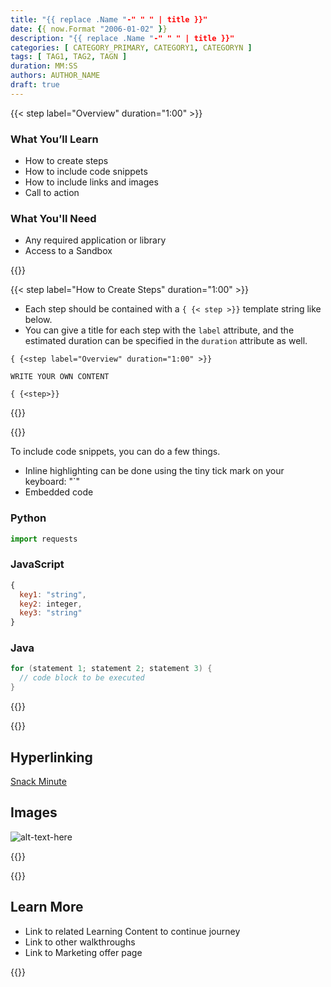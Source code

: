 ```yaml
---
title: "{{ replace .Name "-" " " | title }}"
date: {{ now.Format "2006-01-02" }}
description: "{{ replace .Name "-" " " | title }}"
categories: [ CATEGORY_PRIMARY, CATEGORY1, CATEGORYN ]
tags: [ TAG1, TAG2, TAGN ]
duration: MM:SS
authors: AUTHOR_NAME
draft: true
---
```


<!-- MANDATORY STEP: Overview Step is a required step and must be at the beginning of each codelab -->
{{< step label="Overview" duration="1:00" >}}

### What You’ll Learn
- How to create steps
- How to include code snippets
- How to include links and images
- Call to action

### What You'll Need
- Any required application or library
- Access to a Sandbox

{{</step >}}

<!-- When defining steps, Make sure there is no spaces between the brackets { {< >} } -->
{{< step label="How to Create Steps" duration="1:00" >}}

- Each step should be contained with a `{ {< step >}}` template string like below.
- You can give a title for each step with the `label` attribute, and the estimated duration can be specified in the `duration` attribute as well.


```
{ {<step label="Overview" duration="1:00" >}}

WRITE YOUR OWN CONTENT

{ {<step>}}
```

{{</step >}}


{{<step label="How to include code snippets" duration="3:00" >}}

To include code snippets, you can do a few things.
- Inline highlighting can be done using the tiny tick mark on your keyboard: "`"
- Embedded code

### Python

```python
import requests
```

### JavaScript

```javascript
{
  key1: "string",
  key2: integer,
  key3: "string"
}
```

### Java

```java
for (statement 1; statement 2; statement 3) {
  // code block to be executed
}
```

{{</step >}}

{{<step label="Hyperlinking and Embedded Images" duration="1:00" >}}

## Hyperlinking

[Snack Minute](https://www.youtube.com/playlist?list=PL2k86RlAekM-Qdu_In2-8B1YT6c66MnY0)

## Images

![alt-text-here](./images/sm.png)

{{</step >}}

<!-- MANDATORY STEP: Call to Action Step is a required step and must be at the end of each codelab -->
{{<step label="Congratulations" duration="1:00" >}}

## Learn More

- Link to related Learning Content to continue journey
- Link to other walkthroughs
- Link to Marketing offer page

{{</step >}}
